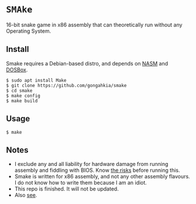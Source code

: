 # `SMAke`

16-bit snake game in x86 assembly that can theoretically run without any Operating System.

## Install

Smake requires a Debian-based distro, and depends on [NASM](https://www.nasm.us/) and [DOSBox](https://www.dosbox.com/).

```console
$ sudo apt install Make
$ git clone https://github.com/gongahkia/smake
$ cd smake
$ make config
$ make build
```

## Usage

```console
$ make 
```

## Notes

* I exclude any and all liability for hardware damage from running assembly and fiddling with BIOS. Know [the risks](https://www.reddit.com/r/learnprogramming/comments/xkv928/how_assembly_programming_can_be_dangerous/) before running this.
* Smake is written for x86 assembly, and not any other assembly flavours. I do not know how to write them because I am an idiot.
* This repo is finished. It will not be updated.
* Also [see](https://github.com/cepa/snake).
